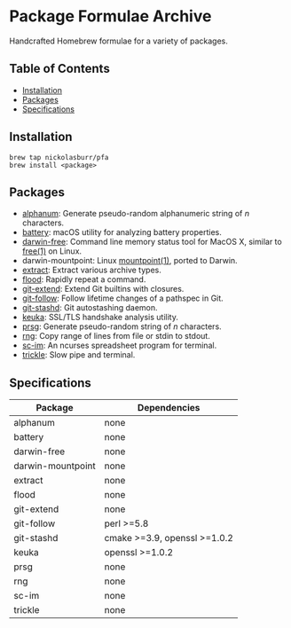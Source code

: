# Package Formulae Archive

Handcrafted Homebrew formulae for a variety of packages.

## Table of Contents

- [Installation](#installation)
- [Packages](#packages)
- [Specifications](#specifications)

## Installation

```
brew tap nickolasburr/pfa
brew install <package>
```

## Packages

+ [alphanum](https://gist.githubusercontent.com/nickolasburr/f12148ad7d37d2f54816620a3ad19c7c/raw/be948f98e24f7a4509f9eaa7e9ad1ed18298b27b/alphanum): Generate pseudo-random alphanumeric string of _n_ characters.
+ [battery](https://github.com/nickolasburr/battery): macOS utility for analyzing battery properties.
+ [darwin-free](https://github.com/dcantrell/darwin-free): Command line memory status tool for MacOS X, similar to [free(1)](https://linux.die.net/man/1/free) on Linux.
+ darwin-mountpoint: Linux [mountpoint(1)](https://linux.die.net/man/1/mountpoint), ported to Darwin.
+ [extract](https://gist.githubusercontent.com/nickolasburr/c679c0ff8864660ef6fc702a23dcdbc8/raw/d4447ea1489241b0df85ba35596d99e6d1f2bb4c/extract): Extract various archive types.
+ [flood](https://github.com/sjmulder/flood): Rapidly repeat a command.
+ [git-extend](https://github.com/nickolasburr/git-extend): Extend Git builtins with closures.
+ [git-follow](https://github.com/nickolasburr/git-follow): Follow lifetime changes of a pathspec in Git.
+ [git-stashd](https://github.com/nickolasburr/git-stashd): Git autostashing daemon.
+ [keuka](https://github.com/nickolasburr/keuka): SSL/TLS handshake analysis utility.
+ [prsg](https://gist.githubusercontent.com/nickolasburr/a49073af159254f784c17673619b99c0/raw/15c1a5b7483495d23b38b81dea538dae7513839f/prsg): Generate pseudo-random string of _n_ characters.
+ [rng](https://github.com/nickolasburr/rng): Copy range of lines from file or stdin to stdout.
+ [sc-im](https://github.com/andmarti1424/sc-im): An ncurses spreadsheet program for terminal.
+ [trickle](https://github.com/sjmulder/trickle): Slow pipe and terminal.

## Specifications

|      Package      |         Dependencies         |
|-------------------|------------------------------|
| alphanum          | none                         |
| battery           | none                         |
| darwin-free       | none                         |
| darwin-mountpoint | none                         |
| extract           | none                         |
| flood             | none                         |
| git-extend        | none                         |
| git-follow        | perl >=5.8                   |
| git-stashd        | cmake >=3.9, openssl >=1.0.2 |
| keuka             | openssl >=1.0.2              |
| prsg              | none                         |
| rng               | none                         |
| sc-im             | none                         |
| trickle           | none                         |
